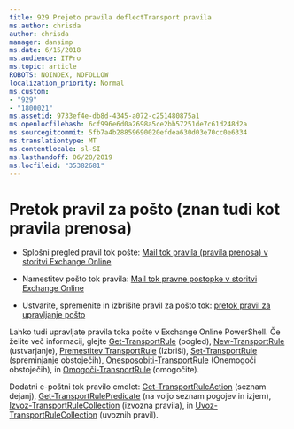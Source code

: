 ```yaml
---
title: 929 Prejeto pravila deflectTransport pravila
ms.author: chrisda
author: chrisda
manager: dansimp
ms.date: 6/15/2018
ms.audience: ITPro
ms.topic: article
ROBOTS: NOINDEX, NOFOLLOW
localization_priority: Normal
ms.custom:
- "929"
- "1800021"
ms.assetid: 9733ef4e-db8d-4345-a072-c251480875a1
ms.openlocfilehash: 6cf996e6d0a2698a5ce2bb57251de7c61d248d2a
ms.sourcegitcommit: 5fb7a4b28859690020efdea630d03e70cc0e6334
ms.translationtype: MT
ms.contentlocale: sl-SI
ms.lasthandoff: 06/28/2019
ms.locfileid: "35382681"
---
```

# <a name="mail-flow-rules-also-known-as-transport-rules"></a>Pretok pravil za pošto (znan tudi kot pravila prenosa)

- Splošni pregled pravil tok pošte: [Mail tok pravila (pravila prenosa) v storitvi Exchange Online](https://technet.microsoft.com/library/jj919238.aspx)

- Namestitev pošto tok pravila: [Mail tok pravne postopke v storitvi Exchange Online](https://technet.microsoft.com/library/dn600436.aspx)

- Ustvarite, spremenite in izbrišite pravil za pošto tok: [pretok pravil za upravljanje pošto](https://technet.microsoft.com/library/jj657505.aspx)

Lahko tudi upravljate pravila toka pošte v Exchange Online PowerShell. Če želite več informacij, glejte [Get-TransportRule](https://docs.microsoft.com/powershell/module/exchange/policy-and-compliance/get-transportrule) (pogled), [New-TransportRule](https://docs.microsoft.com/powershell/module/exchange/policy-and-compliance/new-transportrule) (ustvarjanje), [Premestitev TransportRule](https://docs.microsoft.com/powershell/module/exchange/policy-and-compliance/remove-transportrule) (Izbriši), [Set-TransportRule](https://docs.microsoft.com/powershell/module/exchange/policy-and-compliance/set-transportrule) (spreminjanje obstoječih), [Onesposobiti-TransportRule](https://docs.microsoft.com/powershell/module/exchange/policy-and-compliance/disable-transportrule) (Onemogoči obstoječih), in [Omogoči-TransportRule](https://docs.microsoft.com/powershell/module/exchange/policy-and-compliance/enable-transportrule) (omogočite).

Dodatni e-poštni tok pravilo cmdlet: [Get-TransportRuleAction](https://docs.microsoft.com/powershell/module/exchange/policy-and-compliance/get-transportruleaction) (seznam dejanj), [Get-TransportRulePredicate](https://docs.microsoft.com/powershell/module/exchange/policy-and-compliance/get-transportrulepredicate) (na voljo seznam pogojev in izjem), [Izvoz-TransportRuleCollection](https://docs.microsoft.com/powershell/module/exchange/policy-and-compliance/export-transportrulecollection) (izvozna pravila), in [ Uvoz-TransportRuleCollection](https://docs.microsoft.com/powershell/module/exchange/policy-and-compliance/import-transportrulecollection) (uvoznih pravil).
